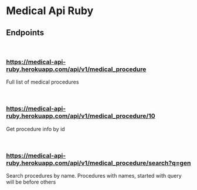 # Medical Api Ruby

## Endpoints

&nbsp;

### <https://medical-api-ruby.herokuapp.com/api/v1/medical_procedure>
Full list of medical procedures

&nbsp;

### <https://medical-api-ruby.herokuapp.com/api/v1/medical_procedure/10>

Get procedure info by id

&nbsp;


### <https://medical-api-ruby.herokuapp.com/api/v1/medical_procedure/search?q=gen>

Search procedures by name. Procedures with names, started with query will be before others
